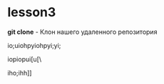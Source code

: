 # lesson3

**git clone** - Клон нашего удаленного репозитория


io;uiohpyiohpyi;yi;

iopiopui[u[\\


iho;ihh]]